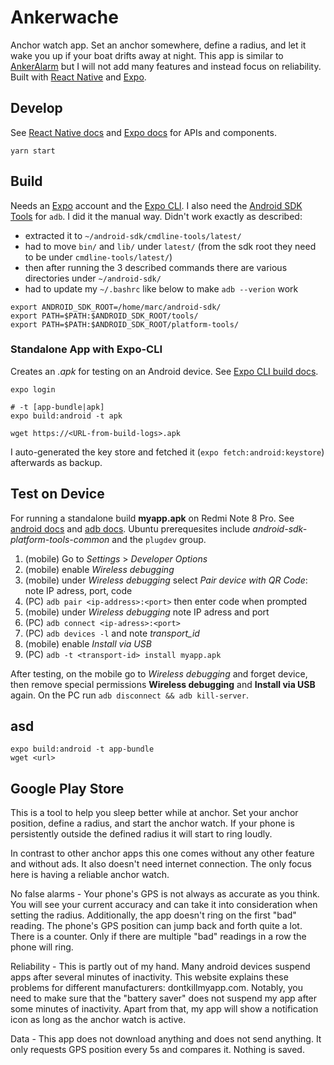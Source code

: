 # Ankerwache

Anchor watch app. Set an anchor somewhere, define a radius, and let it wake you up if your boat drifts away at night.
This app is similar to [AnkerAlarm](https://ankeralarm.app/en/) but I will not add many features and instead focus on reliability.
Built with [React Native](https://reactnative.dev/) and [Expo](https://expo.dev/).

## Develop

See [React Native docs](https://reactnative.dev/docs/components-and-apis) and [Expo docs](https://docs.expo.dev/)
for APIs and components.

```
yarn start
```

## Build

Needs an [Expo](https://expo.dev/) account and the [Expo CLI](https://docs.expo.dev/workflow/expo-cli/).
I also need the [Android SDK Tools](https://guides.codepath.com/android/installing-android-sdk-tools) for `adb`.
I did it the manual way. Didn't work exactly as described:

- extracted it to `~/android-sdk/cmdline-tools/latest/`
- had to move `bin/` and `lib/` under `latest/` (from the sdk root they need to be under `cmdline-tools/latest/`)
- then after running the 3 described commands there are various directories under `~/android-sdk/`
- had to update my `~/.bashrc` like below to make `adb --verion` work

```
export ANDROID_SDK_ROOT=/home/marc/android-sdk/
export PATH=$PATH:$ANDROID_SDK_ROOT/tools/
export PATH=$PATH:$ANDROID_SDK_ROOT/platform-tools/
```

### Standalone App with Expo-CLI

Creates an _.apk_ for testing on an Android device.
See [Expo CLI build docs](https://docs.expo.dev/classic/building-standalone-apps/).

```
expo login

# -t [app-bundle|apk]
expo build:android -t apk

wget https://<URL-from-build-logs>.apk
```

I auto-generated the key store and fetched it (`expo fetch:android:keystore`) afterwards as backup.

## Test on Device

For running a standalone build **myapp.apk** on Redmi Note 8 Pro.
See [android docs](https://developer.android.com/studio/run/device#device-developer-options) and [adb docs](https://developer.android.com/studio/command-line/adb).
Ubuntu prerequesites include _android-sdk-platform-tools-common_ and the `plugdev` group.

1. (mobile) Go to _Settings_ > _Developer Options_
1. (mobile) enable _Wireless debugging_
1. (mobile) under _Wireless debugging_ select _Pair device with QR Code_: note IP adress, port, code
1. (PC) `adb pair <ip-address>:<port>` then enter code when prompted
1. (mobile) under _Wireless debugging_ note IP adress and port
1. (PC) `adb connect <ip-adress>:<port>`
1. (PC) `adb devices -l` and note _transport_id_
1. (mobile) enable _Install via USB_
1. (PC) `adb -t <transport-id> install myapp.apk`

After testing,
on the mobile go to _Wireless debugging_ and forget device,
then remove special permissions **Wireless debugging** and **Install via USB** again.
On the PC run `adb disconnect && adb kill-server`.

## asd

```
expo build:android -t app-bundle
wget <url>
```

## Google Play Store

This is a tool to help you sleep better while at anchor. Set your anchor position, define a radius, and start the anchor watch. If your phone is persistently outside the defined radius it will start to ring loudly.

In contrast to other anchor apps this one comes without any other feature and without ads. It also doesn't need internet connection. The only focus here is having a reliable anchor watch.

No false alarms - Your phone's GPS is not always as accurate as you think. You will see your current accuracy and can take it into consideration when setting the radius. Additionally, the app doesn't ring on the first "bad" reading. The phone's GPS position can jump back and forth quite a lot. There is a counter. Only if there are multiple "bad" readings in a row the phone will ring.

Reliability - This is partly out of my hand. Many android devices suspend apps after several minutes of inactivity. This website explains these problems for different manufacturers: dontkillmyapp.com. Notably, you need to make sure that the "battery saver" does not suspend my app after some minutes of inactivity. Apart from that, my app will show a notification icon as long as the anchor watch is active.

Data - This app does not download anything and does not send anything. It only requests GPS position every 5s and compares it. Nothing is saved.
